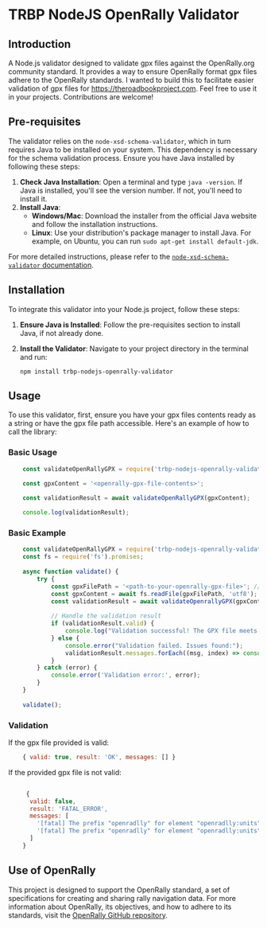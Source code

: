 
# TRBP NodeJS OpenRally Validator

## Introduction

A Node.js validator designed to validate gpx files against the OpenRally.org community standard. It provides a way to ensure OpenRally format gpx files adhere to the OpenRally standards. I wanted to build this to facilitate easier validation of gpx files for https://theroadbookproject.com. Feel free to use it in your projects. Contributions are welcome! 

## Pre-requisites

The validator relies on the `node-xsd-schema-validator`, which in turn requires Java to be installed on your system. This dependency is necessary for the schema validation process. Ensure you have Java installed by following these steps:

1.  **Check Java Installation**: Open a terminal and type `java -version`. If Java is installed, you'll see the version number. If not, you'll need to install it.
2.  **Install Java**:
    -   **Windows/Mac**: Download the installer from the official Java website and follow the installation instructions.
    -   **Linux**: Use your distribution's package manager to install Java. For example, on Ubuntu, you can run `sudo apt-get install default-jdk`.

For more detailed instructions, please refer to the [`node-xsd-schema-validator` documentation](https://github.com/nikku/node-xsd-schema-validator/tree/main).

## Installation

To integrate this validator into your Node.js project, follow these steps:

1.  **Ensure Java is Installed**: Follow the pre-requisites section to install Java, if not already done.

2.  **Install the Validator**: Navigate to your project directory in the terminal and run:
    
    `npm install trbp-nodejs-openrally-validator` 
    

## Usage

To use this validator, first, ensure you have your gpx files contents ready as a string or have the gpx file path accessible. Here's an example of how to call the library:


### Basic Usage

```javascript
    const validateOpenRallyGPX = require('trbp-nodejs-openrally-validator');

    const gpxContent = '<openrally-gpx-file-contents>';
    
    const validationResult = await validateOpenRallyGPX(gpxContent);

    console.log(validationResult);
```

### Basic Example
   
```javascript
    const validateOpenRallyGPX = require('trbp-nodejs-openrally-validator');
    const fs = require('fs').promises;
    
    async function validate() {
        try {
            const gpxFilePath = '<path-to-your-openrally-gpx-file>'; // Replace with the actual gpx file path
            const gpxContent = await fs.readFile(gpxFilePath, 'utf8');
            const validationResult = await validateOpenrallyGPX(gpxContent);
            
            // Handle the validation result
            if (validationResult.valid) {
                console.log("Validation successful! The GPX file meets the OpenRally standards.");
            } else {
                console.error("Validation failed. Issues found:");
                validationResult.messages.forEach((msg, index) => console.error(`${index + 1}: ${msg}`));
            }
        } catch (error) {
            console.error('Validation error:', error);
        }
    }
    
    validate();
```

### Validation

If the gpx file provided is valid:

```javascript
    { valid: true, result: 'OK', messages: [] }
```
    
If the provided gpx file is not valid:

```javascript

     {
      valid: false,
      result: 'FATAL_ERROR',
      messages: [
        '[fatal] The prefix "openradlly" for element "openradlly:units" is not bound. (11:25)',
        '[fatal] The prefix "openradlly" for element "openradlly:units" is not bound.'
      ]
    }
```


## Use of OpenRally

This project is designed to support the OpenRally standard, a set of specifications for creating and sharing rally navigation data. For more information about OpenRally, its objectives, and how to adhere to its standards, visit the [OpenRally GitHub repository](https://github.com/openrally/openrally/tree/master).